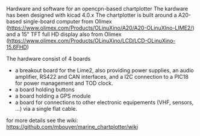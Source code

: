 Hardware and software for an opencpn-based chartplotter
The kardware has been designed with kicad 4.0.x
The chartplotter is built around a A20-based single-board computer
from Olimex (https://www.olimex.com/Products/OLinuXino/A20/A20-OLinuXIno-LIME2/)
and a 15" TFT full HD display also from Olimex
(https://www.olimex.com/Products/OLinuXino/LCD/LCD-OLinuXino-15.6FHD)

The hardware consist of 4 boards
- a breakout board for the Lime2, also providing power supplies,
  an audio amplifier, RS422 and CAN interfaces, and a I2C connection to
  a PIC18 for power management and TOD clock.
- a board holding buttons
- a board holding a GPS module
- a board for connections to other electronic equipements (VHF, sensors, ...)
  via a single flat cable.

for more details see the wiki: https://github.com/mbouyer/marine_chartplotter/wiki
